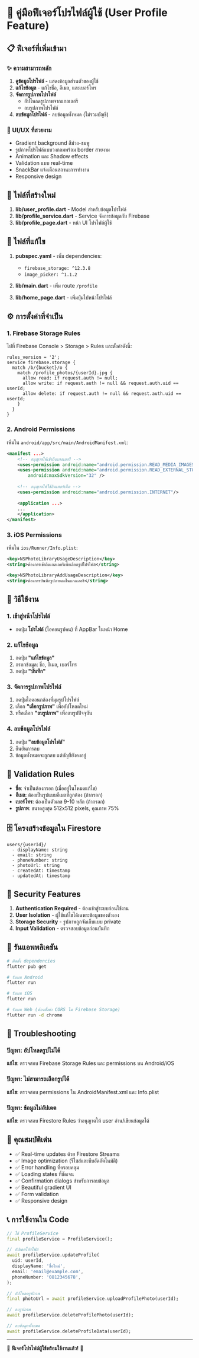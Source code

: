 # 🎯 คู่มือฟีเจอร์โปรไฟล์ผู้ใช้ (User Profile Feature)

## 📋 ฟีเจอร์ที่เพิ่มเข้ามา

### ✨ ความสามารถหลัก
1. **ดูข้อมูลโปรไฟล์** - แสดงข้อมูลส่วนตัวของผู้ใช้
2. **แก้ไขข้อมูล** - แก้ไขชื่อ, อีเมล, และเบอร์โทร
3. **จัดการรูปภาพโปรไฟล์**
   - อัปโหลดรูปภาพจากแกลเลอรี
   - ลบรูปภาพโปรไฟล์
4. **ลบข้อมูลโปรไฟล์** - ลบข้อมูลทั้งหมด (ไม่รวมบัญชี)

### 🎨 UI/UX ที่สวยงาม
- Gradient background สีม่วง-ชมพู
- รูปภาพโปรไฟล์แบบวงกลมพร้อม border สวยงาม
- Animation และ Shadow effects
- Validation แบบ real-time
- SnackBar แจ้งเตือนสถานะการทำงาน
- Responsive design

## 📁 ไฟล์ที่สร้างใหม่

1. **lib/user_profile.dart** - Model สำหรับข้อมูลโปรไฟล์
2. **lib/profile_service.dart** - Service จัดการข้อมูลกับ Firebase
3. **lib/profile_page.dart** - หน้า UI โปรไฟล์ผู้ใช้

## 🔧 ไฟล์ที่แก้ไข

1. **pubspec.yaml** - เพิ่ม dependencies:
   - `firebase_storage: ^12.3.8`
   - `image_picker: ^1.1.2`

2. **lib/main.dart** - เพิ่ม route `/profile`

3. **lib/home_page.dart** - เพิ่มปุ่มไปหน้าโปรไฟล์

## ⚙️ การตั้งค่าที่จำเป็น

### 1. Firebase Storage Rules

ไปที่ Firebase Console > Storage > Rules และตั้งค่าดังนี้:

```
rules_version = '2';
service firebase.storage {
  match /b/{bucket}/o {
    match /profile_photos/{userId}.jpg {
      allow read: if request.auth != null;
      allow write: if request.auth != null && request.auth.uid == userId;
      allow delete: if request.auth != null && request.auth.uid == userId;
    }
  }
}
```

### 2. Android Permissions

เพิ่มใน `android/app/src/main/AndroidManifest.xml`:

```xml
<manifest ...>
    <!-- อนุญาตให้เข้าถึงแกลเลอรี -->
    <uses-permission android:name="android.permission.READ_MEDIA_IMAGES"/>
    <uses-permission android:name="android.permission.READ_EXTERNAL_STORAGE"
        android:maxSdkVersion="32" />
    
    <!-- อนุญาตให้ใช้อินเทอร์เน็ต -->
    <uses-permission android:name="android.permission.INTERNET"/>
    
    <application ...>
    ...
    </application>
</manifest>
```

### 3. iOS Permissions

เพิ่มใน `ios/Runner/Info.plist`:

```xml
<key>NSPhotoLibraryUsageDescription</key>
<string>ต้องการเข้าถึงแกลเลอรีเพื่อเลือกรูปโปรไฟล์</string>

<key>NSPhotoLibraryAddUsageDescription</key>
<string>ต้องการบันทึกรูปภาพลงในแกลเลอรี</string>
```

## 🚀 วิธีใช้งาน

### 1. เข้าสู่หน้าโปรไฟล์
- กดปุ่ม **โปรไฟล์** (ไอคอนรูปคน) ที่ AppBar ในหน้า Home

### 2. แก้ไขข้อมูล
1. กดปุ่ม **"แก้ไขข้อมูล"**
2. กรอกข้อมูล: ชื่อ, อีเมล, เบอร์โทร
3. กดปุ่ม **"บันทึก"**

### 3. จัดการรูปภาพโปรไฟล์
1. กดปุ่มไอคอนกล้องที่มุมรูปโปรไฟล์
2. เลือก **"เลือกรูปภาพ"** เพื่ออัปโหลดใหม่
3. หรือเลือก **"ลบรูปภาพ"** เพื่อลบรูปปัจจุบัน

### 4. ลบข้อมูลโปรไฟล์
1. กดปุ่ม **"ลบข้อมูลโปรไฟล์"**
2. ยืนยันการลบ
3. ข้อมูลทั้งหมดจะถูกลบ แต่บัญชียังคงอยู่

## 🎯 Validation Rules

- **ชื่อ**: จำเป็นต้องกรอก (เมื่ออยู่ในโหมดแก้ไข)
- **อีเมล**: ต้องเป็นรูปแบบอีเมลที่ถูกต้อง (ถ้ากรอก)
- **เบอร์โทร**: ต้องเป็นตัวเลข 9-10 หลัก (ถ้ากรอก)
- **รูปภาพ**: ขนาดสูงสุด 512x512 pixels, คุณภาพ 75%

## 🗄️ โครงสร้างข้อมูลใน Firestore

```
users/{userId}/
  - displayName: string
  - email: string
  - phoneNumber: string
  - photoUrl: string
  - createdAt: timestamp
  - updatedAt: timestamp
```

## 🔐 Security Features

1. **Authentication Required** - ต้องเข้าสู่ระบบก่อนใช้งาน
2. **User Isolation** - ผู้ใช้แก้ไขได้เฉพาะข้อมูลของตัวเอง
3. **Storage Security** - รูปภาพถูกจัดเก็บแบบ private
4. **Input Validation** - ตรวจสอบข้อมูลก่อนบันทึก

## 📱 รันแอพพลิเคชัน

```bash
# ติดตั้ง dependencies
flutter pub get

# รันบน Android
flutter run

# รันบน iOS
flutter run

# รันบน Web (ต้องตั้งค่า CORS ใน Firebase Storage)
flutter run -d chrome
```

## 🐛 Troubleshooting

### ปัญหา: อัปโหลดรูปไม่ได้
**แก้ไข**: ตรวจสอบ Firebase Storage Rules และ permissions บน Android/iOS

### ปัญหา: ไม่สามารถเลือกรูปได้
**แก้ไข**: ตรวจสอบ permissions ใน AndroidManifest.xml และ Info.plist

### ปัญหา: ข้อมูลไม่อัปเดต
**แก้ไข**: ตรวจสอบ Firestore Rules ว่าอนุญาตให้ user อ่าน/เขียนข้อมูลได้

## 🎉 คุณสมบัติเด่น

- ✅ Real-time updates ด้วย Firestore Streams
- ✅ Image optimization (รีไซส์และบีบอัดอัตโนมัติ)
- ✅ Error handling ที่ครอบคลุม
- ✅ Loading states ที่ชัดเจน
- ✅ Confirmation dialogs สำหรับการลบข้อมูล
- ✅ Beautiful gradient UI
- ✅ Form validation
- ✅ Responsive design

## 📞 การใช้งานใน Code

```dart
// ใช้ ProfileService
final profileService = ProfileService();

// อัปเดตโปรไฟล์
await profileService.updateProfile(
  uid: userId,
  displayName: 'ชื่อใหม่',
  email: 'email@example.com',
  phoneNumber: '0812345678',
);

// อัปโหลดรูปภาพ
final photoUrl = await profileService.uploadProfilePhoto(userId);

// ลบรูปภาพ
await profileService.deleteProfilePhoto(userId);

// ลบข้อมูลทั้งหมด
await profileService.deleteProfileData(userId);
```

---

🎊 **ฟีเจอร์โปรไฟล์ผู้ใช้พร้อมใช้งานแล้ว!** 🎊
